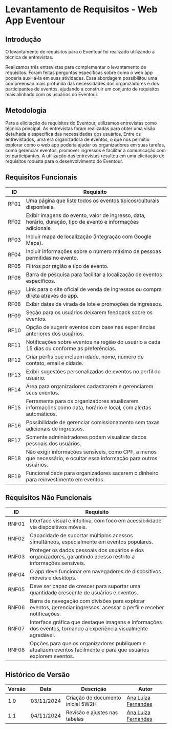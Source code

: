 # Levantamento de Requisitos - Web App Eventour

## Introdução

O levantamento de requisitos para o Eventour foi realizado utilizando a técnica de entrevistas.

Realizamos três entrevistas para complementar o levantamento de requisitos. Foram feitas perguntas específicas sobre como o web app poderia auxiliá-la em suas atividades. Essa abordagem possibilitou uma compreensão mais profunda das necessidades dos organizadores e dos participantes de eventos, ajudando a construir um conjunto de requisitos mais alinhado com os usuários do Eventour.

## Metodologia

Para a elicitação de requisitos do Eventour, utilizamos entrevistas como técnica principal. As entrevistas foram realizadas para obter uma visão detalhada e específica das necessidades dos usuários. Entre os entrevistados, uma era organizadora de eventos, o que nos permitiu explorar como o web app poderia ajudar os organizadores em suas tarefas, como gerenciar eventos, promover ingressos e facilitar a comunicação com os participantes. A utilização das entrevistas resultou em uma elicitação de requisitos robusta para o desenvolvimento do Eventour.

## Requisitos Funcionais

| ID    | Requisito                                                                                                           |
|-------|---------------------------------------------------------------------------------------------------------------------|
| RF01  | Uma página que liste todos os eventos típicos/culturais disponíveis.                                                | 
| RF02  | Exibir imagens do evento, valor de ingresso, data, horário, duração, tipo de evento e informações adicionais.       |
| RF03  | Incluir mapa de localização (integração com Google Maps).                                                           | 
| RF04  | Incluir informações sobre o número máximo de pessoas permitidas no evento.                                          | 
| RF05  | Filtros por região e tipo de evento.                                                                                | 
| RF06  | Barra de pesquisa para facilitar a localização de eventos específicos.                                              | 
| RF07  | Link para o site oficial de venda de ingressos ou compra direta através do app.                                     | 
| RF08  | Exibir datas de virada de lote e promoções de ingressos.                                                            | 
| RF09  | Seção para os usuários deixarem feedback sobre os eventos.                                                          | 
| RF10  | Opção de sugerir eventos com base nas experiências anteriores dos usuários.                                         | 
| RF11  | Notificações sobre eventos na região do usuário a cada 15 dias ou conforme as preferências.                         | 
| RF12  | Criar perfis que incluem idade, nome, número de contato, email e cidade.                                            | 
| RF13  | Exibir sugestões personalizadas de eventos no perfil do usuário.                                                    | 
| RF14  | Área para organizadores cadastrarem e gerenciarem seus eventos.                                                     | 
| RF15  | Ferramenta para os organizadores atualizarem informações como data, horário e local, com alertas automáticos.       | 
| RF16  | Possibilidade de gerenciar comissionamento sem taxas adicionais de ingressos.                                       | 
| RF17  | Somente administradores podem visualizar dados pessoais dos usuários.                                               | 
| RF18  | Não exigir informações sensíveis, como CPF, a menos que necessário, e ocultar essa informação para outros usuários. | 
| RF19  | Funcionalidade para organizadores sacarem o dinheiro para reinvestimento em eventos.                                | 

## Requisitos Não Funcionais

| ID     | Requisito                                                                                                          | 
|--------|--------------------------------------------------------------------------------------------------------------------|
| RNF01  | Interface visual e intuitiva, com foco em acessibilidade via dispositivos móveis.                                  | 
| RNF02  | Capacidade de suportar múltiplos acessos simultâneos, especialmente em eventos populares.                          | 
| RNF03  | Proteger os dados pessoais dos usuários e dos organizadores, garantindo acesso restrito a informações sensíveis.   | 
| RNF04  | O app deve funcionar em navegadores de dispositivos móveis e desktops.                                             | 
| RNF05  | Deve ser capaz de crescer para suportar uma quantidade crescente de usuários e eventos.                            | 
| RNF06  | Barra de navegação com divisões para explorar eventos, gerenciar ingressos, acessar o perfil e receber notificações.|
| RNF07  | Interface gráfica que destaque imagens e informações dos eventos, tornando a experiência visualmente agradável.    |
| RNF08  | Opções para que os organizadores publiquem e atualizem eventos facilmente e para que usuários explorem eventos.    | 


## Histórico de Versão

| Versão | Data       | Descrição                         | Autor                                                  |
|--------|------------|-----------------------------------|--------------------------------------------------------|
| 1.0    | 03/11/2024 | Criação do documento inicial 5W2H | [Ana Luíza Fernandes](https://github.com/analufernanndess) |
| 1.1    | 04/11/2024 | Revisão e ajustes nas tabelas     | [Ana Luíza Fernandes](https://github.com/analufernanndess)        |


